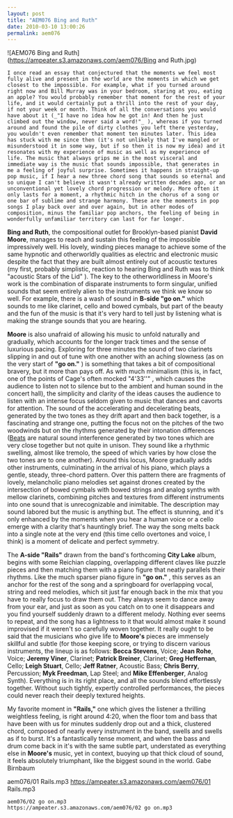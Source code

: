 ```yaml
---
layout: post
title: "AEM076 Bing and Ruth"
date: 2010-03-10 13:00:26
permalink: aem076
---
```

![AEM076 Bing and Ruth](https://ampeater.s3.amazonaws.com/aem076/Bing and Ruth.jpg)

    I once read an essay that conjectured that the moments we feel most fully alive and present in the world are the moments in which we get closest to the impossible. For example, what if you turned around right now and Bill Murray was in your bedroom, staring at you, eating an apple? You would probably remember that moment for the rest of your life, and it would certainly put a thrill into the rest of your day, if not your week or month. Think of all the conversations you would have about it (_"I have no idea how he got in! And then he just climbed out the window, never said a word!"_ ), whereas if you turned around and found the pile of dirty clothes you left there yesterday, you wouldn't even remember that moment ten minutes later. This idea has stuck with me since then (it's not unlikely that I've mangled or misunderstood it in some way, but if so then it is now my idea) and it resonates with my experience of music as well as my experience of life. The music that always grips me in the most visceral and immediate way is the music that sounds impossible, that generates in me a feeling of joyful surprise. Sometimes it happens in straight-up pop music, if I hear a new three chord song that sounds so eternal and so unique I can't believe it wasn't already written decades ago, or an unconventional yet lovely chord progression or melody. More often it only lasts for a moment, a rhythmic hitch in the chorus of a song or one bar of sublime and strange harmony. These are the moments in pop songs I play back over and over again, but in other modes of composition, minus the familiar pop anchors, the feeling of being in wonderfully unfamiliar territory can last for far longer.

**Bing and Ruth**, the compositional outlet for Brooklyn-based pianist **David Moore**, manages to reach and sustain this feeling of the impossible impressively well. His lovely, winding pieces manage to achieve some of the same hypnotic and otherworldly qualities as electric and electronic music despite the fact that they are built almost entirely out of acoustic textures (my first, probably simplistic, reaction to hearing Bing and Ruth was to think "acoustic Stars of the Lid" ). The key to the otherworldliness in Moore's work is the combination of disparate instruments to form singular, unified sounds that seem entirely alien to the instruments we think we know so well. For example, there is a wash of sound in **B-side "go on."** which sounds to me like clarinet, cello and bowed cymbals, but part of the beauty and the fun of the music is that it's very hard to tell just by listening what is making the strange sounds that you are hearing.

**Moore** is also unafraid of allowing his music to unfold naturally and gradually, which accounts for the longer track times and the sense of luxurious pacing. Exploring for three minutes the sound of two clarinets slipping in and out of tune with one another with an aching slowness (as on the very start of **"go on."** ) is something that takes a bit of compositional bravery, but it more than pays off. As with much minimalism (this is, in fact, one of the points of Cage's often mocked "4'33''" , which causes the audience to listen not to silence but to the ambient and human sound in the concert hall), the simplicity and clarity of the ideas causes the audience to listen with an intense focus seldom given to music that dances and cavorts for attention. The sound of the accelerating and decelerating beats, generated by the two tones as they drift apart and then back together, is a fascinating and strange one, putting the focus not on the pitches of the two woodwinds but on the rhythms generated by their intonation differences ([Beats](http://en.wikipedia.org/wiki/Beat_%28acoustics%29) are natural sound interference generated by two tones which are very close together but not quite in unison. They sound like a rhythmic swelling, almost like tremolo, the speed of which varies by how close the two tones are to one another). Around this locus, Moore gradually adds other instruments, culminating in the arrival of his piano, which plays a gentle, steady, three-chord pattern. Over this pattern there are fragments of lovely, melancholic piano melodies set against drones created by the intersection of bowed cymbals with bowed strings and analog synths with mellow clarinets, combining pitches and textures from different instruments into one sound that is unrecognizable and inimitable. The description may sound labored but the music is anything but. The effect is stunning, and it's only enhanced by the moments when you hear a human voice or a cello emerge with a clarity that's hauntingly brief. The way the song melts back into a single note at the very end (this time cello overtones and voice, I think) is a moment of delicate and perfect symmetry.

The **A-side "Rails"** drawn from the band's forthcoming **City Lake** album, begins with some Reichian clapping, overlapping different claves like puzzle pieces and then matching them with a piano figure that neatly parallels their rhythms. Like the much sparser piano figure in **"go on."** , this serves as an anchor for the rest of the song and a springboard for overlapping vocal, string and reed melodies, which sit just far enough back in the mix that you have to really focus to draw them out. They always seem to dance away from your ear, and just as soon as you catch on to one it disappears and you find yourself suddenly drawn to a different melody. Nothing ever seems to repeat, and the song has a lightness to it that would almost make it sound improvised if it weren't so carefully woven together. It really ought to be said that the musicians who give life to **Moore's** pieces are immensely skillful and subtle (for those keeping score, or trying to discern various instruments, the lineup is as follows: **Becca Stevens**, Voice; **Jean Rohe**, Voice; **Jeremy Viner**, Clarinet; **Patrick Breiner**, Clarinet; **Greg Heffernan**, Cello; **Leigh Stuart**, Cello; **Jeff Ratner**, Acoustic Bass; **Chris Berry**, Percussion; **Myk Freedman**, Lap Steel; and **Mike Effenberger**, Analog Synth). Everything is in its right place, and all the sounds blend effortlessly together. Without such tightly, expertly controlled performances, the pieces could never reach their deeply textured heights.

My favorite moment in **"Rails,"** one which gives the listener a thrilling weightless feeling, is right around 4:20, when the floor tom and bass that have been with us for minutes suddenly drop out and a thick, clustered chord, composed of nearly every instrument in the band, swells and swells as if to burst. It's a fantastically tense moment, and when the bass and drum come back in it's with the same subtle part, understated as everything else in **Moore's** music, yet in context, buoying up that thick cloud of sound, it feels absolutely triumphant, like the biggest sound in the world. Gabe Birnbaum
  
  aem076/01 Rails.mp3
    https://ampeater.s3.amazonaws.com/aem076/01 Rails.mp3
    
    aem076/02 go on.mp3
    https://ampeater.s3.amazonaws.com/aem076/02 go on.mp3
    
    